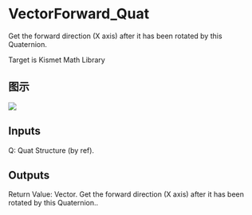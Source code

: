 # VectorForward_Quat

Get the forward direction (X axis) after it has been rotated by this Quaternion.

Target is Kismet Math Library

## 图示

![]($-20221218-19531766.png)

## Inputs

Q: Quat Structure (by ref).  

## Outputs

Return Value: Vector. Get the forward direction (X axis) after it has been rotated by this Quaternion..

